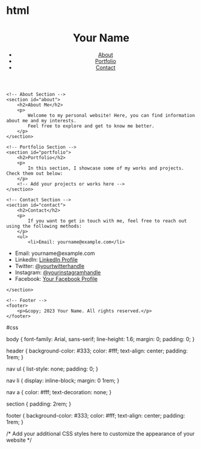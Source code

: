 # html   
<!DOCTYPE html>
<html lang="en">
<head>
    <meta charset="UTF-8">
    <meta name="viewport" content="width=device-width, initial-scale=1.0">
    <title>Your Name - Personal Website</title>
    <link rel="stylesheet" href="styles.css">
</head>
<body>
    <!-- Header -->
    <header>
        <h1>Your Name</h1>
        <nav>
            <ul>
                <li><a href="#about">About</a></li>
                <li><a href="#portfolio">Portfolio</a></li>
                <li><a href="#contact">Contact</a></li>
            </ul>
        </nav>
    </header>

    <!-- About Section -->
    <section id="about">
        <h2>About Me</h2>
        <p>
            Welcome to my personal website! Here, you can find information about me and my interests.
            Feel free to explore and get to know me better.
        </p>
    </section>

    <!-- Portfolio Section -->
    <section id="portfolio">
        <h2>Portfolio</h2>
        <p>
            In this section, I showcase some of my works and projects. Check them out below:
        </p>
        <!-- Add your projects or works here -->
    </section>

    <!-- Contact Section -->
    <section id="contact">
        <h2>Contact</h2>
        <p>
            If you want to get in touch with me, feel free to reach out using the following methods:
        </p>
        <ul>
            <li>Email: yourname@example.com</li>
<ul>
    <li>Email: yourname@example.com</li>
    <li>LinkedIn: <a href="https://www.linkedin.com/in/yourname/">LinkedIn Profile</a></li>
    <li>Twitter: <a href="https://twitter.com/yourtwitterhandle">@yourtwitterhandle</a></li>
    <li>Instagram: <a href="https://www.instagram.com/yourinstagramhandle/">@yourinstagramhandle</a></li>
    <li>Facebook: <a href="https://www.facebook.com/yourfacebookprofile/">Your Facebook Profile</a></li>
    <!-- Add links to your other social media accounts here -->
</ul>

    </section>

    <!-- Footer -->
    <footer>
        <p>&copy; 2023 Your Name. All rights reserved.</p>
    </footer>
</body>
</html>

#css

body {
    font-family: Arial, sans-serif;
    line-height: 1.6;
    margin: 0;
    padding: 0;
}

header {
    background-color: #333;
    color: #fff;
    text-align: center;
    padding: 1rem;
}

nav ul {
    list-style: none;
    padding: 0;
}

nav li {
    display: inline-block;
    margin: 0 1rem;
}

nav a {
    color: #fff;
    text-decoration: none;
}

section {
    padding: 2rem;
}

footer {
    background-color: #333;
    color: #fff;
    text-align: center;
    padding: 1rem;
}

/* Add your additional CSS styles here to customize the appearance of your website */

